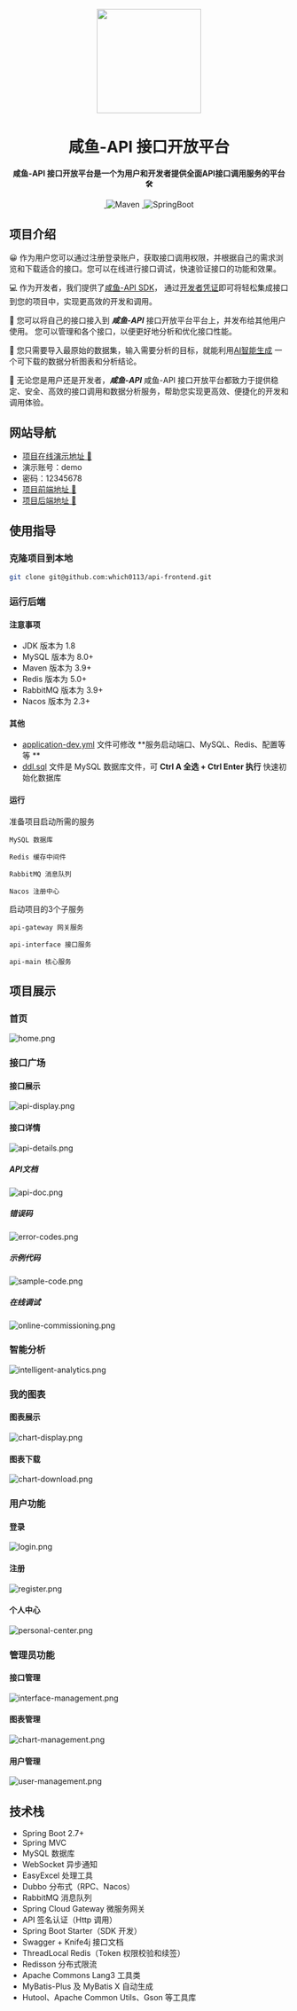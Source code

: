 <p align="center">
    <img src=https://img.freefish.love/logo.png width=188/>
</p>
<h1 align="center">咸鱼-API 接口开放平台</h1>
<p align="center"><strong>咸鱼-API 接口开放平台是一个为用户和开发者提供全面API接口调用服务的平台 🛠</strong></p>
<div align="center">
<a target="_blank" href="https://github.com/which0113/api-backend">
    <img alt="" src="https://github.com/which0113/api-backend/badge/star.svg?theme=gvp"/>
</a>
    <img alt="Maven" src="https://raster.shields.io/badge/Maven-3.8.1-red.svg"/>
<a target="_blank" href="https://www.oracle.com/technetwork/java/javase/downloads/index.html">
        <img alt="" src="https://img.shields.io/badge/JDK-1.8+-green.svg"/>
</a>
    <img alt="SpringBoot" src="https://raster.shields.io/badge/SpringBoot-2.7+-green.svg"/>
</div>

## 项目介绍

😀 作为用户您可以通过注册登录账户，获取接口调用权限，并根据自己的需求浏览和下载适合的接口。您可以在线进行接口调试，快速验证接口的功能和效果。

💻 作为开发者，我们提供了[咸鱼-API SDK](https://github.com/which0113/api-sdk)，
通过[开发者凭证](https://www.freefish.love/account/center)即可将轻松集成接口到您的项目中，实现更高效的开发和调用。

🤝 您可以将自己的接口接入到 **_咸鱼-API_** 接口开放平台平台上，并发布给其他用户使用。
您可以管理和各个接口，以便更好地分析和优化接口性能。

🔎 您只需要导入最原始的数据集，输入需要分析的目标，就能利用[AI智能生成](https://www.freefish.love/analyse)
一个可下载的数据分析图表和分析结论。

🏁 无论您是用户还是开发者，**_咸鱼-API_**
咸鱼-API 接口开放平台都致力于提供稳定、安全、高效的接口调用和数据分析服务，帮助您实现更高效、便捷化的开发和调用体验。

## 网站导航

- [项目在线演示地址 🔗](https://www.freefish.love)
- 演示账号：demo
- 密码：12345678
- [项目前端地址 🔗](https://github.com/which0113/api-frontend)
- [项目后端地址 🔗](https://github.com/which0113/freefish-api)

## 使用指导

### 克隆项目到本地

```bash
git clone git@github.com:which0113/api-frontend.git
```

### 运行后端

#### 注意事项

- JDK 版本为 1.8
- MySQL 版本为 8.0+
- Maven 版本为 3.9+
- Redis 版本为 5.0+
- RabbitMQ 版本为 3.9+
- Nacos 版本为 2.3+

#### 其他

- [application-dev.yml](api-main%2Fsrc%2Fmain%2Fresources%2Fapplication-dev.yml) 文件可修改 **服务启动端口、MySQL、Redis、配置等等
  **
- [ddl.sql](sql%2Fddl.sql) 文件是 MySQL 数据库文件，可  **Ctrl A 全选 + Ctrl Enter 执行** 快速初始化数据库

#### 运行

准备项目启动所需的服务

```
MySQL 数据库

Redis 缓存中间件

RabbitMQ 消息队列

Nacos 注册中心
```

启动项目的3个子服务

```
api-gateway 网关服务

api-interface 接口服务

api-main 核心服务
```

## 项目展示

### 首页

![home.png](doc%2Fhome.png)

### 接口广场

#### 接口展示

![api-display.png](doc%2Fapi-display.png)

#### 接口详情

![api-details.png](doc%2Fapi-details.png)

##### API文档

![api-doc.png](doc%2Fapi-doc.png)

##### 错误码

![error-codes.png](doc%2Ferror-codes.png)

##### 示例代码

![sample-code.png](doc%2Fsample-code.png)

##### 在线调试

![online-commissioning.png](doc%2Fonline-commissioning.png)

### 智能分析

![intelligent-analytics.png](doc%2Fintelligent-analytics.png)

### 我的图表

#### 图表展示

![chart-display.png](doc%2Fchart-display.png)

#### 图表下载

![chart-download.png](doc%2Fchart-download.png)

### 用户功能

#### 登录

![login.png](doc%2Flogin.png)

#### 注册

![register.png](doc%2Fregister.png)

#### 个人中心

![personal-center.png](doc%2Fpersonal-center.png)

### 管理员功能

#### 接口管理

![interface-management.png](doc%2Finterface-management.png)

#### 图表管理

![chart-management.png](doc%2Fchart-management.png)

#### 用户管理

![user-management.png](doc%2Fuser-management.png)

## 技术栈

- Spring Boot 2.7+
- Spring MVC
- MySQL 数据库
- WebSocket 异步通知
- EasyExcel 处理工具
- Dubbo 分布式（RPC、Nacos）
- RabbitMQ 消息队列
- Spring Cloud Gateway 微服务网关
- API 签名认证（Http 调用）
- Spring Boot Starter（SDK 开发）
- Swagger + Knife4j 接口文档
- ThreadLocal Redis（Token 权限校验和续签）
- Redisson 分布式限流
- Apache Commons Lang3 工具类
- MyBatis-Plus 及 MyBatis X 自动生成
- Hutool、Apache Common Utils、Gson 等工具库